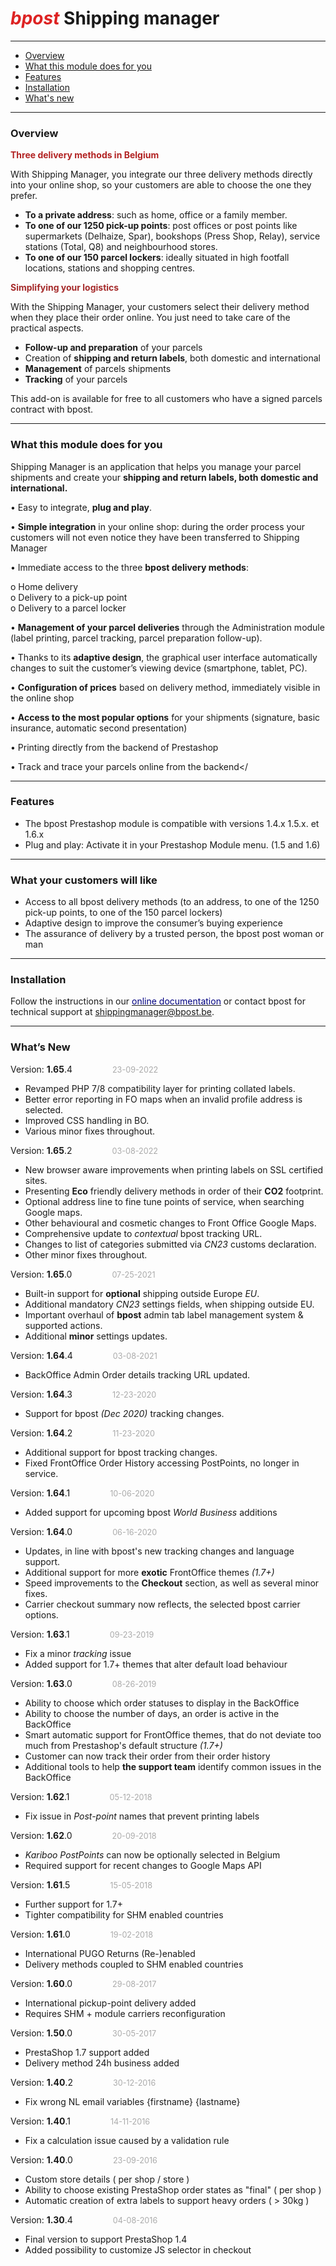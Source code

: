 # <span style="color: #d22;font-style:italic;">bpost</span> Shipping manager
---


* [Overview](#Overview)
* [What this module does for you](#What-this-module-does-for-you)
* [Features](#Features)
* [Installation](#Installation)
* [What's new](#What’s-New)



---
### Overview

<span style="color:#B22222">**Three delivery methods in
Belgium**</span>  
   
With Shipping Manager, you integrate our three delivery methods directly
into your online shop, so your customers are able to choose the one they
prefer.
-   **To a private address**: such as home, office or a family member.
-   **To one of our 1250 pick-up points**: post offices or post points
    like supermarkets (Delhaize, Spar), bookshops (Press Shop, Relay),
    service stations (Total, Q8) and neighbourhood stores.
-   **To one of our 150 parcel lockers**: ideally situated in high
    footfall locations, stations and shopping centres.

  
<span style="color:#A52A2A">**Simplifying your logistics**</span>  
   
With the Shipping Manager, your customers select their delivery method
when they place their order online. You just need to take care of the
practical aspects.
-   **Follow-up and preparation** of your parcels
-   Creation of **shipping and return labels**, both domestic and
    international
-   **Management** of parcels shipments
-   **Tracking**  of your parcels

   
This add-on is available for free to all customers who have a signed
parcels contract with bpost.  
  
 
---
### What this module does for you

Shipping Manager is an application that helps you manage your parcel
shipments and create your **shipping and return labels, both domestic
and international.**  
  
• Easy to integrate, **plug and play**.  
  
• **Simple integration** in your online shop: during the order process
your customers will not even notice they have been transferred to
Shipping Manager  
  
• Immediate access to the three **bpost delivery methods**:  
  
o Home delivery  
o Delivery to a pick-up point  
o Delivery to a parcel locker  
  
• **Management of your parcel deliveries** through the Administration
module (label printing, parcel tracking, parcel preparation
follow-up).  
  
• Thanks to its **adaptive design**, the graphical user interface
automatically changes to suit the customer’s viewing device (smartphone,
tablet, PC).  
  
• **Configuration of prices** based on delivery method, immediately
visible in the online shop  
  
• **Access to the most popular options** for your shipments (signature,
basic insurance, automatic second presentation)  
  
• Printing directly from the backend of Prestashop  
  
• Track and trace your parcels online from the backend&lt;/


---
### Features

-   The bpost Prestashop module is compatible with versions 1.4.x 1.5.x.
    et 1.6.x
-   Plug and play: Activate it in your Prestashop Module menu. (1.5
    and 1.6)


---
### What your customers will like

-   Access to all bpost delivery methods (to an address, to one of the
    1250 pick-up points, to one of the 150 parcel lockers)
-   Adaptive design to improve the consumer’s buying experience
-   The assurance of delivery by a trusted person, the bpost post woman
    or man


---
### Installation

Follow the instructions in our [<span style="color:#000080">online
documentation</span>] or contact bpost for technical support at
shippingmanager@bpost.be. 
 

  [<span style="color:#000080">online documentation</span>]: http://bpost.freshdesk.com/support/solutions/articles/128584
  

---
### What’s New

Version: **1.65**.4
<span style="margin-left:60px;color:#aaa;font-size:.9em;">23-09-2022</span>

-	Revamped PHP 7/8 compatibility layer for printing collated labels.
-	Better error reporting in FO maps when an invalid profile address is selected.
-	Improved CSS handling in BO.
-	Various minor fixes throughout.

Version: **1.65**.2
<span style="margin-left:60px;color:#aaa;font-size:.9em;">03-08-2022</span>

-	New browser aware improvements when printing labels on SSL certified sites.
-	Presenting **Eco** friendly delivery methods in order of their **CO2** footprint.
-	Optional address line to fine tune points of service, when searching Google maps.
-	Other behavioural and cosmetic changes to Front Office Google Maps.
-	Comprehensive update to *contextual* bpost tracking URL.
-	Changes to list of categories submitted via *CN23* customs declaration.
-	Other minor fixes throughout.

Version: **1.65**.0
<span style="margin-left:60px;color:#aaa;font-size:.9em;">07-25-2021</span>

-	Built-in support for **optional** shipping outside Europe *EU*. 
-	Additional mandatory *CN23* settings fields, when shipping outside EU.
-	Important overhaul of **bpost** admin tab label management system & supported actions.
-	Additional **minor** settings updates. 

Version: **1.64**.4
<span style="margin-left:60px;color:#aaa;font-size:.9em;">03-08-2021</span>

-	BackOffice Admin Order details tracking URL updated.

Version: **1.64**.3
<span style="margin-left:60px;color:#aaa;font-size:.9em;">12-23-2020</span>

-	Support for bpost *(Dec 2020)* tracking changes.

Version: **1.64**.2
<span style="margin-left:60px;color:#aaa;font-size:.9em;">11-23-2020</span>

-	Additional support for bpost tracking changes.
-	Fixed FrontOffice Order History accessing PostPoints, no longer in service. 

Version: **1.64**.1
<span style="margin-left:60px;color:#aaa;font-size:.9em;">10-06-2020</span>

-	Added support for upcoming bpost *World Business* additions

Version: **1.64**.0
<span style="margin-left:60px;color:#aaa;font-size:.9em;">06-16-2020</span>

-	Updates, in line with bpost's new tracking changes and language support. 
-	Additional support for more **exotic** FrontOffice themes *(1.7+)*
-	Speed improvements to the **Checkout** section, as well as several minor fixes.
-	Carrier checkout summary now reflects, the selected bpost carrier options. 

Version: **1.63**.1
<span style="margin-left:60px;color:#aaa;font-size:.9em;">09-23-2019</span>

-	Fix a minor *tracking* issue
-	Added support for 1.7+ themes that alter default load behaviour

Version: **1.63**.0
<span style="margin-left:60px;color:#aaa;font-size:.9em;">08-26-2019</span>

-	Ability to choose which order statuses to display in the BackOffice
-	Ability to choose the number of days, an order is active in the BackOffice
-	Smart automatic support for FrontOffice themes, that do not deviate too much from Prestashop's default structure *(1.7+)*
-	Customer can now track their order from their order history
-	Additional tools to help **the support team** identify common issues in the BackOffice

Version: **1.62**.1
<span style="margin-left:60px;color:#aaa;font-size:.9em;">05-12-2018</span>

-	Fix issue in *Post-point* names that prevent printing labels 

Version: **1.62**.0
<span style="margin-left:60px;color:#aaa;font-size:.9em;">20-09-2018</span>

-  *Kariboo PostPoints* can now be optionally selected in Belgium
- 	Required support for recent changes to Google Maps API

Version: **1.61**.5
<span style="margin-left:60px;color:#aaa;font-size:.9em;">15-05-2018</span>

-	Further support for 1.7+
- 	Tighter compatibility for SHM enabled countries

Version: **1.61**.0
<span style="margin-left:60px;color:#aaa;font-size:.9em;">19-02-2018</span>

-	International PUGO Returns (Re-)enabled
- 	Delivery methods coupled to SHM enabled countries

Version: **1.60**.0
<span style="margin-left:60px;color:#aaa;font-size:.9em;">29-08-2017</span>

-   International pickup-point delivery added
-   Requires SHM + module carriers reconfiguration


Version: **1.50**.0
<span style="margin-left:60px;color:#aaa;font-size:.9em;">30-05-2017</span>

-   PrestaShop 1.7 support added
-   Delivery method 24h business added


Version: **1.40**.2
<span style="margin-left:60px;color:#aaa;font-size:.9em;">30-12-2016</span>

-   Fix wrong NL email variables {firstname} {lastname}


Version: **1.40**.1
<span style="margin-left:60px;color:#aaa;font-size:.9em;">14-11-2016</span>

-   Fix a calculation issue caused by a validation rule


Version: **1.40**.0
<span style="margin-left:60px;color:#aaa;font-size:.9em;">23-09-2016</span>

-   Custom store details ( per shop / store )
-   Ability to choose existing PrestaShop order states as "final" ( per shop )
-   Automatic creation of extra labels to support heavy orders ( > 30kg )


Version: **1.30**.4
<span style="margin-left:60px;color:#aaa;font-size:.9em;">04-08-2016</span>

-   Final version to support PrestaShop 1.4
-   Added possibility to customize JS selector in checkout
